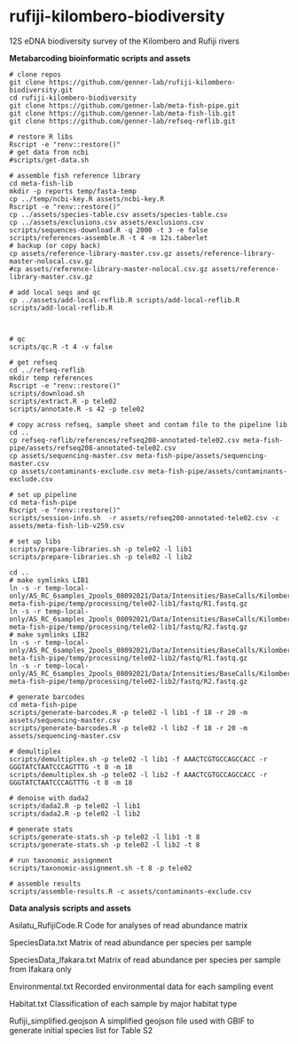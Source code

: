 # rufiji-kilombero-biodiversity
12S eDNA biodiversity survey of the Kilombero and Rufiji rivers

**Metabarcoding bioinformatic scripts and assets**
```
# clone repos
git clone https://github.com/genner-lab/rufiji-kilombero-biodiversity.git
cd rufiji-kilombero-biodiversity
git clone https://github.com/genner-lab/meta-fish-pipe.git
git clone https://github.com/genner-lab/meta-fish-lib.git
git clone https://github.com/genner-lab/refseq-reflib.git

# restore R libs
Rscript -e "renv::restore()"
# get data from ncbi
#scripts/get-data.sh

# assemble fish reference library 
cd meta-fish-lib
mkdir -p reports temp/fasta-temp
cp ../temp/ncbi-key.R assets/ncbi-key.R
Rscript -e "renv::restore()"
cp ../assets/species-table.csv assets/species-table.csv
cp ../assets/exclusions.csv assets/exclusions.csv
scripts/sequences-download.R -q 2000 -t 3 -e false
scripts/references-assemble.R -t 4 -m 12s.taberlet
# backup (or copy back)
cp assets/reference-library-master.csv.gz assets/reference-library-master-nolocal.csv.gz
#cp assets/reference-library-master-nolocal.csv.gz assets/reference-library-master.csv.gz

# add local seqs and qc
cp ../assets/add-local-reflib.R scripts/add-local-reflib.R
scripts/add-local-reflib.R



# qc
scripts/qc.R -t 4 -v false

# get refseq
cd ../refseq-reflib
mkdir temp references
Rscript -e "renv::restore()"
scripts/download.sh
scripts/extract.R -p tele02
scripts/annotate.R -s 42 -p tele02

# copy across refseq, sample sheet and contam file to the pipeline lib
cd ..
cp refseq-reflib/references/refseq208-annotated-tele02.csv meta-fish-pipe/assets/refseq208-annotated-tele02.csv
cp assets/sequencing-master.csv meta-fish-pipe/assets/sequencing-master.csv
cp assets/contaminants-exclude.csv meta-fish-pipe/assets/contaminants-exclude.csv

# set up pipeline
cd meta-fish-pipe
Rscript -e "renv::restore()"
scripts/session-info.sh  -r assets/refseq208-annotated-tele02.csv -c assets/meta-fish-lib-v259.csv

# set up libs
scripts/prepare-libraries.sh -p tele02 -l lib1
scripts/prepare-libraries.sh -p tele02 -l lib2

cd ..
# make symlinks LIB1
ln -s -r temp-local-only/AS_RC_6samples_2pools_08092021/Data/Intensities/BaseCalls/Kilombero_Tele02_Lib01_R1.fastq.gz meta-fish-pipe/temp/processing/tele02-lib1/fastq/R1.fastq.gz
ln -s -r temp-local-only/AS_RC_6samples_2pools_08092021/Data/Intensities/BaseCalls/Kilombero_Tele02_Lib01_R2.fastq.gz meta-fish-pipe/temp/processing/tele02-lib1/fastq/R2.fastq.gz
# make symlinks LIB2
ln -s -r temp-local-only/AS_RC_6samples_2pools_08092021/Data/Intensities/BaseCalls/Kilombero_Tele02_Lib02_R1.fastq.gz meta-fish-pipe/temp/processing/tele02-lib2/fastq/R1.fastq.gz
ln -s -r temp-local-only/AS_RC_6samples_2pools_08092021/Data/Intensities/BaseCalls/Kilombero_Tele02_Lib02_R2.fastq.gz meta-fish-pipe/temp/processing/tele02-lib2/fastq/R2.fastq.gz

# generate barcodes
cd meta-fish-pipe
scripts/generate-barcodes.R -p tele02 -l lib1 -f 18 -r 20 -m assets/sequencing-master.csv
scripts/generate-barcodes.R -p tele02 -l lib2 -f 18 -r 20 -m assets/sequencing-master.csv

# demultiplex
scripts/demultiplex.sh -p tele02 -l lib1 -f AAACTCGTGCCAGCCACC -r GGGTATCTAATCCCAGTTTG -t 8 -m 18
scripts/demultiplex.sh -p tele02 -l lib2 -f AAACTCGTGCCAGCCACC -r GGGTATCTAATCCCAGTTTG -t 8 -m 18

# denoise with dada2
scripts/dada2.R -p tele02 -l lib1
scripts/dada2.R -p tele02 -l lib2

# generate stats
scripts/generate-stats.sh -p tele02 -l lib1 -t 8
scripts/generate-stats.sh -p tele02 -l lib2 -t 8

# run taxonomic assignment
scripts/taxonomic-assignment.sh -t 8 -p tele02

# assemble results
scripts/assemble-results.R -c assets/contaminants-exclude.csv
```

**Data analysis scripts and assets**

Asilatu_RufijiCode.R Code for analyses of read abundance matrix

SpeciesData.txt Matrix of read abundance per species per sample

SpeciesData_Ifakara.txt Matrix of read abundance per species per sample from Ifakara only

Environmental.txt Recorded environmental data for each sampling event

Habitat.txt Classification of each sample by major habitat type

Rufiji_simplified.geojson A simplified geojson file used with GBIF to generate initial species list for Table S2
